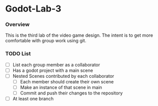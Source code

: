 # Godot-Lab-3

### Overview

This is the third lab of the video game design. The intent is to get more comfortable with group work using git. 

### TODO List

- [ ] List each group member as a collaborator
- [ ] Has a godot project with a main scene
- [ ] Nested Scenes contributed by each collaborator
  - [ ] Each member should create their own scene
  - [ ] Make an instance of that scene in main
  - [ ] Commit and push their changes to the repository
- [ ] At least one branch